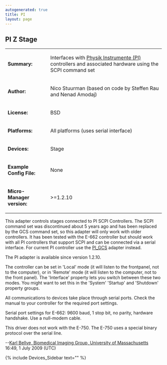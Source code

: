 ```yaml
---
autogenerated: true
title: PI
layout: page
---
```


## PI Z Stage

<table>
<tr>
<td markdown="1">

**Summary:**

</td>
<td markdown="1">

Interfaces with [Physik Instrumente (PI)](http://ww.pi.ws) controllers
and associated hardware using the SCPI command set

</td>
</tr>
<tr>
<td markdown="1">

**Author:**

</td>
<td markdown="1">

Nico Stuurman (based on code by Steffen Rau and Nenad Amodaj)

</td>
</tr>
<tr>
<td markdown="1">

**License:**

</td>
<td markdown="1">

BSD

</td>
</tr>
<tr>
<td markdown="1">

**Platforms:**

</td>
<td markdown="1">

All platforms (uses serial interface)

</td>
</tr>
<tr>
<td markdown="1">

**Devices:**

</td>
<td markdown="1">

Stage

</td>
</tr>
<tr>
<td markdown="1">

**Example Config File:**

</td>
<td markdown="1">

None

</td>
</tr>
<tr>
<td markdown="1">

**Micro-Manager version:**

</td>
<td markdown="1">

&gt;=1.2.10

</td>
</tr>
</table>

This adapter controls stages connected to PI SCPI Controllers. The SCPI
command set was discontinued about 5 years ago and has been replaced by
the GCS command set, so this adapter will only work with older
controllers. It has been tested with the E-662 controller but should
work with all PI controllers that support SCPI and can be connected via
a serial interface. For current PI controller use the
[PI\_GCS](PI_GCS "wikilink") adapter instead.

The PI adapter is available since version 1.2.10.

The controller can be set in 'Local' mode (it will listen to the
frontpanel, not to the computer), or in 'Remote' mode (it will listen to
the computer, not to the front panel). The 'Interface' property lets you
switch between these two modes. You might want to set this in the
'System' 'Startup' and 'Shutdown' property groups.

All communications to devices take place through serial ports. Check the
manual to your controller for the required port settings.

Serial port settings for E-662: 9600 baud, 1 stop bit, no parity,
hardware handshake. Use a null-modem cable.

This driver does not work with the E-750. The E-750 uses a special
binary protocol over the serial line.

--[Karl Bellve, Biomedical Imaging Group, University of
Massachusetts](User:Kdb "wikilink") 16:49, 1 July 2009 (UTC)

{% include Devices_Sidebar text="" %}
